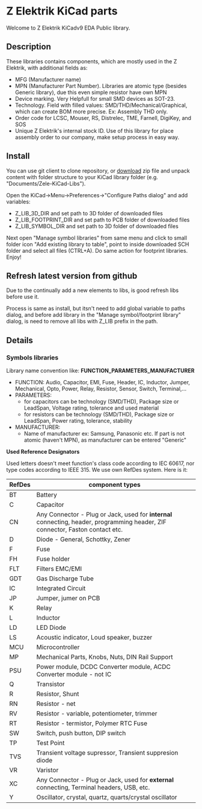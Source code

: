 # Z Elektrik KiCad parts
Welcome to Z Elektrik KiCadv9 EDA Public library.

## Description
These libraries contains components, which are mostly used in the Z Elektrik, with additional fields as:
- MFG (Manufacturer name)
- MPN (Manufacturer Part Number). Libraries are atomic type (besides Generic library), due this even simple resistor have own MPN
- Device marking. Very Helpfull for small SMD devices as SOT-23.
- Technology. Field with filled values: SMD/THD/Mechanical/Graphical, which can create BOM more precise. Ex: Assembly THD only.
- Order code for LCSC, Mouser, RS, Distrelec, TME, Farnell, DigiKey, and SOS
- Unique Z Elektrik's internal stock ID. Use of this library for place assembly order to our company, make setup process in easy way.


## Install
You can use git client to clone repository, or [download](https://github.com/Z-Elektrik/LIB/archive/refs/heads/main.zip) zip file and unpack content with folder structure to your KiCad library folder (e.g. "Documents/Zele-KiCad-Libs").

Open the KiCad->Menu->Preferences->"Configure Paths dialog" and add variables:
- Z_LIB_3D_DIR and set path to 3D folder of downloaded files
- Z_LIB_FOOTPRINT_DIR and set path to PCB folder of downloaded files
- Z_LIB_SYMBOL_DIR and set path to 3D folder of downloaded files

Next open "Manage symbol libraries" from same menu and click to small folder icon "Add existing library to table", point to inside downloaded SCH folder and select all files (CTRL+A).
Do same action for footprint libraries.
Enjoy!
 

## Refresh latest version from github
Due to the continually add a new elements to libs, is good refresh libs before use it.

Process is same as install, but itsn't need to add global variable to paths dialog, and before add library in the "Manage symbol/footprint library" dialog, is need to remove all libs with Z_LIB prefix in the path. 




## Details
### Symbols libraries
Library name convention like: **FUNCTION_PARAMETERS_MANUFACTURER**
- FUNCTION: Audio, Capacitor, EMI, Fuse, Header, IC, Inductor, Jumper, Mechanical, Opto, Power, Relay, Resistor, Sensor, Switch, Terminal,...
- PARAMETERS:
   - for capacitors can be technology (SMD/THD), Package size or LeadSpan, Voltage rating, tolerance and used material
   - for resistors can be technology (SMD/THD), Package size or LeadSpan, Power rating, tolerance, stability
- MANUFACTURER:
   - Name of manufacturer ex: Samsung, Panasonic etc. If part is not atomic (haven't MPN), as manufacturer can be entered "Generic"

**Used Reference Designators**

Used letters doesn't meet function's class code according to IEC 60617, nor type codes according to IEEE 315.
We use own RefDes system. Here is it:

| RefDes | component types|
|----------|----------------------------------------|
| BT | Battery |
| C | Capacitor |
| CN | Any Connector - Plug or Jack, used for **internal** connecting, header, programming header, ZIF connector, Faston contact etc.|
| D | Diode - General, Schottky, Zener |
| F | Fuse |
| FH | Fuse holder |
| FLT | Filters EMC/EMI |
| GDT | Gas Discharge Tube|
| IC | Integrated Circuit |
| JP | Jumper, jumer on PCB |
| K | Relay |
| L | Inductor |
| LD | LED Diode |
| LS | Acoustic indicator, Loud speaker, buzzer |
| MCU | Microcontroller |
| MP | Mechanical Parts, Knobs, Nuts, DIN Rail Support |
| PSU | Power module, DCDC Converter module, ACDC Converter module - not IC |
| Q | Transistor |
| R | Resistor, Shunt |
| RN | Resistor - net |
| RV | Resistor - variable, potentiometer, trimmer |
| RT | Resistor - termistor, Polymer RTC Fuse |
| SW | Switch, push button, DIP switch |
| TP | Test Point |
| TVS | Transient voltage supressor, Transient suppresion diode |
| VR | Varistor |
| XC | Any Connector - Plug or Jack, used for **external** connecting, Terminal headers, USB, etc.|
| Y | Oscillator, crystal, quartz, quarts/crystal oscillator |

